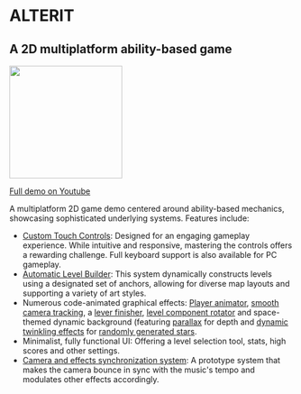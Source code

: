 # ALTERIT

## A 2D multiplatform ability-based game

<img src="../readme-assets/alterit.gif" width="200"/>

[Full demo on Youtube](https://www.youtube.com/watch?v=LH0LfCJr0ig)

A multiplatform 2D game demo centered around ability-based mechanics, showcasing sophisticated underlying systems. Features include:

* [Custom Touch Controls](game-ALTERIT-demo/Assets/Scripts/PlayerController.cs): Designed for an engaging gameplay experience. While intuitive and responsive, mastering the controls offers a rewarding challenge. Full keyboard support is also available for PC gameplay.
* [Automatic Level Builder](game-ALTERIT-demo/Assets/Scripts/WallCrafter.cs): This system dynamically constructs levels using a designated set of anchors, allowing for diverse map layouts and supporting a variety of art styles.
* Numerous code-animated graphical effects: [Player animator](game-ALTERIT-demo/Assets/Scripts/PlayerAnimator.cs), [smooth camera tracking](game-ALTERIT-demo/Assets/Scripts/CameraTracking.cs), a [lever finisher](game-ALTERIT-demo/Assets/Scripts/LevelEnder.cs), [level component rotator](game-ALTERIT-demo/Assets/Scripts/StageRotator.cs) and space-themed dynamic background (featuring [parallax](game-ALTERIT-demo/Assets/Scripts/Parallaxer.cs) for depth and [dynamic twinkling effects](game-ALTERIT-demo/Assets/Scripts/StarTwinkler.cs) for [randomly generated stars](game-ALTERIT-demo/Assets/Scripts/StarLord.cs).
* Minimalist, fully functional UI: Offering a level selection tool, stats, high scores and other settings.
* [Camera and effects synchronization system](game-ALTERIT-demo/Assets/Scripts/FXController.cs): A prototype system that makes the camera bounce in sync with the music's tempo and modulates other effects accordingly.

